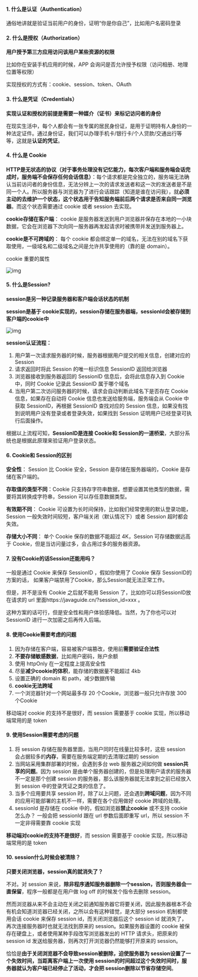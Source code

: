 #### 1. 什么是认证（Authentication）

通俗地讲就是验证当前用户的身份，证明“你是你自己”，比如用户名密码登录



#### 2. 什么是授权（Authorization）

**用户授予第三方应用访问该用户某些资源的权限**



比如你在安装手机应用的时候，APP 会询问是否允许授予权限（访问相册、地理位置等权限）



实现授权的方式有：cookie、session、token、OAuth



#### 3. 什么是凭证（Credentials）

**实现认证和授权的前提是需要一种媒介（证书）来标记访问者的身份**



在现实生活中，每个人都会有一张专属的居民身份证，是用于证明持有人身份的一种法定证件。通过身份证，我们可以办理手机卡/银行卡/个人贷款/交通出行等等，这就是**认证的凭证**。



#### 4. 什么是 Cookie

**HTTP是无状态的协议（对于事务处理没有记忆能力，每次客户端和服务端会话完成时，服务端不会保存任何会话信息）**：每个请求都是完全独立的，服务端无法确认当前访问者的身份信息，无法分辨上一次的请求发送者和这一次的发送者是不是同一个人。所以服务器与浏览器为了进行会话跟踪（知道是谁在访问我），就**必须主动的去维护一个状态，这个状态用于告知服务端前后两个请求是否来自同一浏览器**。而这个状态需要通过 cookie 或者 session 去实现。



**cookie存储在客户端**： cookie 是服务器发送到用户浏览器并保存在本地的一小块数据，它会在浏览器下次向同一服务器再发起请求时被携带并发送到服务器上。



**cookie是不可跨域的**： 每个 cookie 都会绑定单一的域名，无法在别的域名下获取使用，一级域名和二级域名之间是允许共享使用的（靠的是 domain）。



cookie 重要的属性

![img](http://pcc.huitogo.club/be861c8320af4a7ea489738fdb293dc8)



#### 5. 什么是Session?

**session是另一种记录服务器和客户端会话状态的机制**



**session是基于 cookie实现的，session存储在服务器端，sessionId会被存储到客户端的cookie中**



![img](http://pcc.huitogo.club/53c16fe321b11990817f965274c73775)



**session认证流程：**

1. 用户第一次请求服务器的时候，服务器根据用户提交的相关信息，创建对应的 Session
2. 请求返回时将此 Session 的唯一标识信息 SessionID 返回给浏览器
3. 浏览器接收到服务器返回的 SessionID 信息后，会将此信息存入到 Cookie 中，同时 Cookie 记录此 SessionID 属于哪个域名
4. 当用户第二次访问服务器的时候，请求会自动判断此域名下是否存在 Cookie 信息，如果存在自动将 Cookie 信息也发送给服务端，服务端会从 Cookie 中获取 SessionID，再根据 SessionID 查找对应的 Session 信息，如果没有找到说明用户没有登录或者登录失效，如果找到 Session 证明用户已经登录可执行后面操作。



根据以上流程可知，**SessionID是连接 Cookie和 Session的一道桥梁**，大部分系统也是根据此原理来验证用户登录状态。



#### 6. Cookie和 Session的区别

**安全性**： Session 比 Cookie 安全，Session 是存储在服务器端的，Cookie 是存储在客户端的。

**存取值的类型不同**：Cookie 只支持存字符串数据，想要设置其他类型的数据，需要将其转换成字符串，Session 可以存任意数据类型。

**有效期不同**： Cookie 可设置为长时间保持，比如我们经常使用的默认登录功能，Session 一般失效时间较短，客户端关闭（默认情况下）或者 Session 超时都会失效。

**存储大小不同**： 单个 Cookie 保存的数据不能超过 4K，Session 可存储数据远高于 Cookie，但是当访问量过多，会占用过多的服务器资源。



#### 7. 没有Cookie的话Session还能用吗？

一般是通过 Cookie 来保存 SessionID ，假如你使用了 Cookie 保存 SessionID的方案的话， 如果客户端禁用了Cookie，那么Session就无法正常工作。



但是，并不是没有 Cookie 之后就不能用 Session 了，比如你可以将SessionID放在请求的 url 里面https://javaguide.cn/?session_id=xxx 。

这种方案的话可行，但是安全性和用户体验感降低。当然，为了你也可以对 SessionID 进行一次加密之后再传入后端。



#### 8. 使用Cookie需要考虑的问题

1. 因为存储在客户端，容易被客户端篡改，使用前**需要验证合法性**
2. **不要存储敏感数据**，比如用户密码，账户余额
3. 使用 httpOnly 在一定程度上提高安全性
4. 尽量**减少cookie的体积**，能存储的数据量不能超过 4kb
5. 设置正确的 domain 和 path，减少数据传输
6. **cookie无法跨域**
7. 一个浏览器针对一个网站最多存 20 个Cookie，浏览器一般只允许存放 300 个Cookie

移动端对 cookie 的支持不是很好，而 session 需要基于 cookie 实现，所以移动端常用的是 token



#### 9. 使用Session需要考虑的问题

1. 将 session 存储在服务器里面，当用户同时在线量比较多时，这些 session 会占据较多的**内存**，需要在服务端定期的去清理过期的 session
2. 当网站采用集群部署的时候，会遇到多台 web 服务器之间如何做 **session共享的问题**。因为 session 是由单个服务器创建的，但是处理用户请求的服务器不一定是那个创建 session 的服务器，那么该服务器就无法拿到之前已经放入到 session 中的登录凭证之类的信息了。
3. 当多个应用要共享 session 时，除了以上问题，还会遇到**跨域问题**，因为不同的应用可能部署的主机不一样，需要在各个应用做好 cookie 跨域的处理。
4. sessionId 是存储在 cookie 中的，假如浏览器**禁止cookie** 或不支持 cookie 怎么办？ 一般会把 sessionId 跟在 url 参数后面即重写 url，所以 session 不一定非得需要靠 cookie 实现

**移动端对cookie的支持不是很好**，而 session 需要基于 cookie 实现，所以移动端常用的是 token



#### 10. session什么时候会被清除？

**只要关闭浏览器，session真的就消失了？**



不对。对 session 来说，**除非程序通知服务器删除一个session，否则服务器会一直保留**，程序一般都是在用户做 log off 的时候发个指令去删除 session。



然而浏览器从来不会主动在关闭之前通知服务器它将要关闭，因此服务器根本不会有机会知道浏览器已经关闭，之所以会有这种错觉，是大部分 session 机制都使用会话 cookie 来保存 session id，而关闭浏览器后这个 session id 就消失了，再次连接服务器时也就无法找到原来的 session。如果服务器设置的 cookie 被保存在硬盘上，或者使用某种手段改写浏览器发出的 HTTP 请求头，把原来的 session id 发送给服务器，则再次打开浏览器仍然能够打开原来的 session。



恰恰是**由于关闭浏览器不会导致session被删除，迫使服务器为 session设置了一个失效时间，当距离客户端上一次使用 session的时间超过这个失效时间时，服务器就认为客户端已经停止了活动，才会把 session删除以节省存储空间**。
